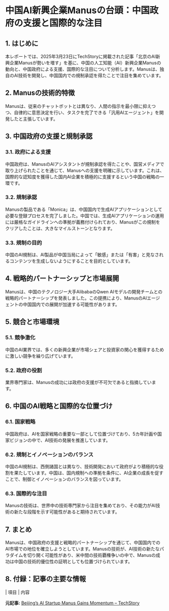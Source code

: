 # 中国AI新興企業Manusの台頭：中国政府の支援と国際的な注目

## 1. はじめに

本レポートでは、2025年3月23日にTechStoryに掲載された記事「北京のAI新興企業Manusが勢いを増す」を基に、中国の人工知能（AI）新興企業Manusの動向と、中国政府による支援、国際的な注目について分析します。Manusは、独自のAI技術を開発し、中国国内での規制承認を得たことで注目を集めています。

## 2. Manusの技術的特徴

Manusは、従来のチャットボットとは異なり、人間の指示を最小限に抑えつつ、自律的に意思決定を行い、タスクを完了できる「汎用AIエージェント」を開発したと主張しています。

## 3. 中国政府の支援と規制承認

### 3.1. 政府による支援

中国政府は、ManusのAIアシスタントが規制承認を得たことや、国営メディアで取り上げられたことを通じて、Manusへの支援を明確に示しています。これは、国際的な認知度を獲得した国内AI企業を積極的に支援するという中国の戦略の一環です。

### 3.2. 規制承認

Manusの製品である「Monica」は、中国国内で生成AIアプリケーションとして必要な登録プロセスを完了しました。中国では、生成AIアプリケーションの運用には厳格なガイドラインへの準拠が義務付けられており、Manusがこの規制をクリアしたことは、大きなマイルストーンとなります。

### 3.3. 規制の目的

中国のAI規制は、AI製品が中国当局によって「敏感」または「有害」と見なされるコンテンツを生成しないようにすることを目的としています。

## 4. 戦略的パートナーシップと市場展開

Manusは、中国のテクノロジー大手AlibabaのQwen AIモデルの開発チームとの戦略的パートナーシップを発表しました。この提携により、ManusのAIエージェントの中国国内での展開が加速する可能性があります。

## 5. 競合と市場環境

### 5.1. 競争激化

中国のAI業界では、多くの新興企業が市場シェアと投資家の関心を獲得するために激しい競争を繰り広げています。

### 5.2. 政府の役割

業界専門家は、Manusの成功には政府の支援が不可欠であると指摘しています。

## 6. 中国のAI戦略と国際的な位置づけ

### 6.1. 国家戦略

中国政府は、AIを国家戦略の重要な一部として位置づけており、5カ年計画や国家ビジョンの中で、AI技術の発展を推進しています。

### 6.2. 規制とイノベーションのバランス

中国のAI規制は、西側諸国とは異なり、技術開発において政府がより積極的な役割を果たしています。中国は、国内規制への準拠を条件に、AI企業の成長を促すことで、制御とイノベーションのバランスを図っています。

### 6.3. 国際的な注目

Manusの技術は、世界中の技術専門家から注目を集めており、その能力がAI技術の新たな段階を示す可能性があると期待されています。

## 7. まとめ

Manusは、中国政府の支援と戦略的パートナーシップを通じて、中国国内でのAI市場での地位を確立しようとしています。Manusの技術が、AI技術の新たなパラダイムを切り開く可能性があり、米中間の技術覇権争いの中で、Manusの成功は中国の技術的優位性の証明としても位置づけられています。

## 8. 付録：記事の主要な情報

| 項目 | 内容 

**元記事:** [Beijing’s AI Startup Manus Gains Momentum – TechStory](https://techstory.in/beijings-ai-startup-manus-gains-momentum/)
